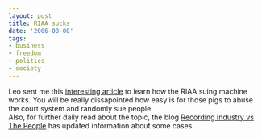 ```yaml
---
layout: post
title: RIAA sucks
date: '2006-08-08'
tags:
- business
- freedom
- politics
- society
---
```


Leo sent me this [interesting article][1] to learn how the RIAA suing machine works. You will be really dissapointed how easy is for those pigs to abuse the court system and randomly sue people.  
Also, for further daily read about the topic, the blog [Recording Industry vs The People][2] has updated information about some cases.

[1]: http://digitalmusic.weblogsinc.com/2006/08/07/the-riaa-vs-john-doe-a-laypersons-guide-to-filesharing-lawsui/  
 [2]: http://recordingindustryvspeople.blogspot.com/

